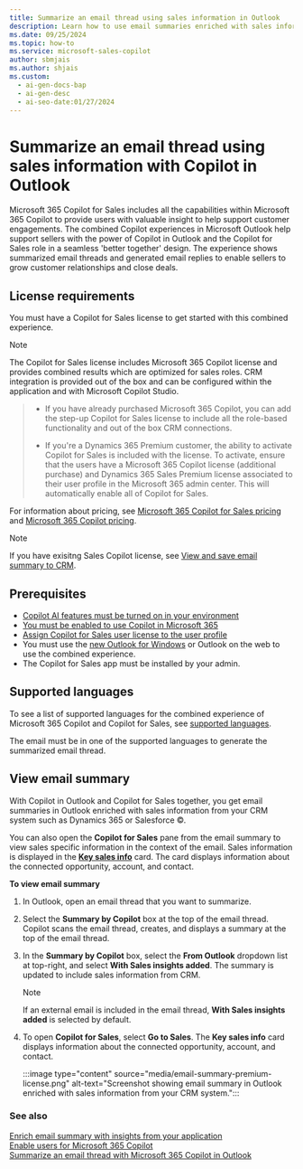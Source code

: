 ```yaml
---
title: Summarize an email thread using sales information in Outlook
description: Learn how to use email summaries enriched with sales information in Outlook.
ms.date: 09/25/2024
ms.topic: how-to
ms.service: microsoft-sales-copilot
author: sbmjais
ms.author: shjais
ms.custom:
  - ai-gen-docs-bap
  - ai-gen-desc
  - ai-seo-date:01/27/2024
---
```


# Summarize an email thread using sales information with Copilot in Outlook

Microsoft 365 Copilot for Sales includes all the capabilities within Microsoft 365 Copilot to provide users with valuable insight to help support customer engagements. The combined Copilot experiences in Microsoft Outlook help support sellers with the power of Copilot in Outlook and the Copilot for Sales role in a seamless 'better together' design. The experience shows summarized email threads and generated email replies to enable sellers to grow customer relationships and close deals.

## License requirements

You must have a Copilot for Sales license to get started with this combined experience. 

> [!NOTE]
> The Copilot for Sales license includes Microsoft 365 Copilot license and provides combined results which are optimized for sales roles. CRM integration is provided out of the box and can be configured within the application and with Microsoft Copilot Studio.
>    >
>    > - If you have already purchased Microsoft 365 Copilot, you can add the step-up Copilot for Sales license to include all the role-based functionality and out of the box CRM connections.
>    >
>    > - If you're a Dynamics 365 Premium customer, the ability to activate Copilot for Sales is included with the license. To activate, ensure that the users have a Microsoft 365 Copilot license (additional purchase) and Dynamics 365 Sales Premium license associated to their user profile in the Microsoft 365 admin center. This will automatically enable all of Copilot for Sales.

For information about pricing, see [Microsoft 365 Copilot for Sales pricing](https://www.microsoft.com/en-us/microsoft-365/copilot/copilot-for-sales#Pricing) and [Microsoft 365 Copilot pricing](https://www.microsoft.com/microsoft-365/enterprise/copilot-for-microsoft-365#Pricing).

> [!NOTE]
> If you have exisitng Sales Copilot license, see [View and save email summary to CRM](view-save-email-summary-crm.md).

## Prerequisites

- [Copilot AI features must be turned on in your environment](suggested-replies.md)
- [You must be enabled to use Copilot in Microsoft 365](/microsoft-365-copilot/microsoft-365-copilot-enable-users)
- [Assign Copilot for Sales user license to the user profile](/microsoft-365/admin/manage/assign-licenses-to-users?view=o365-worldwide&preserve-view=true)
- You must use the [new Outlook for Windows](https://support.microsoft.com/office/getting-started-with-the-new-outlook-for-windows-656bb8d9-5a60-49b2-a98b-ba7822bc7627) or Outlook on the web to use the combined experience.
- The Copilot for Sales app must be installed by your admin.

## Supported languages

To see a list of supported languages for the combined experience of Microsoft 365 Copilot and Copilot for Sales, see [supported languages](supported-languages.md#ai-in-copilot-for-sales).

The email must be in one of the supported languages to generate the summarized email thread.

## View email summary

With Copilot in Outlook and Copilot for Sales together, you get email summaries in Outlook enriched with sales information from your CRM system such as Dynamics 365 or Salesforce ©.

You can also open the **Copilot for Sales** pane from the email summary to view sales specific information in the context of the email. Sales information is displayed in the [**Key sales info**](key-sales-info.md) card. The card displays information about the connected opportunity, account, and contact.

**To view email summary**

1. In Outlook, open an email thread that you want to summarize.
1. Select the **Summary by Copilot** box at the top of the email thread. Copilot scans the email thread, creates, and displays a summary at the top of the email thread.
1. In the **Summary by Copilot** box, select the **From Outlook** dropdown list at top-right, and select **With Sales insights added**. The summary is updated to include sales information from CRM.
    > [!NOTE]
    > If an external email is included in the email thread, **With Sales insights added** is selected by default.
1. To open **Copilot for Sales**, select **Go to Sales**. The **Key sales info** card displays information about the connected opportunity, account, and contact.

    :::image type="content" source="media/email-summary-premium-license.png" alt-text="Screenshot showing email summary in Outlook enriched with sales information from your CRM system.":::

### See also

[Enrich email summary with insights from your application](extend-email-summary.md) <br>
[Enable users for Microsoft 365 Copilot](/microsoft-365-copilot/microsoft-365-copilot-enable-users) <br>
[Summarize an email thread with Microsoft 365 Copilot in Outlook](https://support.microsoft.com/office/summarize-an-email-thread-with-copilot-for-microsoft-365-in-outlook-a79873f2-396b-46dc-b852-7fe5947ab640)



